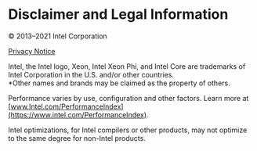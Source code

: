 Disclaimer and Legal Information
================================

© 2013–2021 Intel Corporation

[Privacy Notice](https://www.intel.com/privacy)

Intel, the Intel logo, Xeon, Intel Xeon Phi, and Intel Core are
trademarks of Intel Corporation in the U.S. and/or other countries.  
*Other names and brands may be claimed as the property of others.

Performance varies by use, configuration and other factors. Learn more
at
[www.Intel.com/PerformanceIndex](https://www.intel.com/PerformanceIndex).

Intel optimizations, for Intel compilers or other products, may not
optimize to the same degree for non-Intel products.
